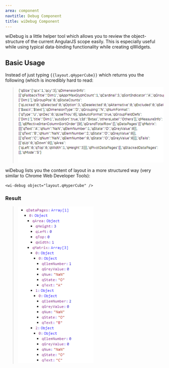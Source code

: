 ```yaml
---
area: component
navtitle: Debug Component
title: wiDebug Component
---
```


wiDebug is a little helper tool which allows you to review the object-structure of the current AngularJS scope easily.
This is especially useful while using typical data-binding functionality while creating qWidgets.

## Basic Usage

Instead of just typing `{{layout.qHyperCube}}` which returns you the following (which is incredibly hard to read:


> ![](img/component_wiDebug_Before.png)


wiDebug lists you the content of layout in a more structured way (very similar to Chrome Web Developer Tools):

	<wi-debug object="layout.qHyperCube" />

### Result

> ![](img/component_wiDebug_Result.png)


